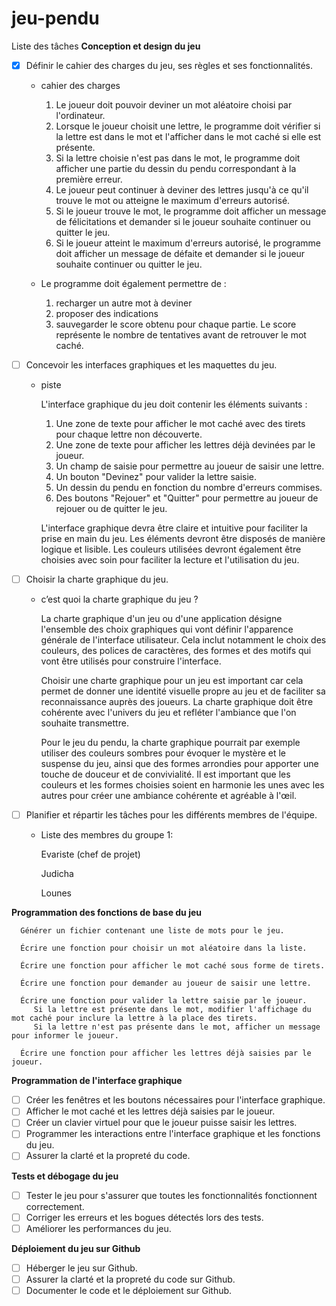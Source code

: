 # jeu-pendu

Liste des tâches
**Conception et design du jeu**

- [x]  Définir le cahier des charges du jeu, ses règles et ses fonctionnalités.
    - cahier des charges
        1. Le joueur doit pouvoir deviner un mot aléatoire choisi par l'ordinateur.
        2. Lorsque le joueur choisit une lettre, le programme doit vérifier si la lettre est dans le mot et l'afficher dans le mot caché si elle est présente.
        3. Si la lettre choisie n'est pas dans le mot, le programme doit afficher une partie du dessin du pendu correspondant à la première erreur.
        4. Le joueur peut continuer à deviner des lettres jusqu'à ce qu'il trouve le mot ou atteigne le maximum d'erreurs autorisé.
        5. Si le joueur trouve le mot, le programme doit afficher un message de félicitations et demander si le joueur souhaite continuer ou quitter le jeu.
        6. Si le joueur atteint le maximum d'erreurs autorisé, le programme doit afficher un message de défaite et demander si le joueur souhaite continuer ou quitter le jeu.
        
     - Le programme doit également permettre de  :
        
        1. recharger un autre mot à deviner
        2. proposer des indications 
        3. sauvegarder le score obtenu pour chaque partie. Le score représente le nombre de tentatives avant de retrouver le mot caché.
        
- [ ]  Concevoir les interfaces graphiques et les maquettes du jeu.
    - piste
        
        L'interface graphique du jeu doit contenir les éléments suivants :
        
        1. Une zone de texte pour afficher le mot caché avec des tirets pour chaque lettre non découverte.
        2. Une zone de texte pour afficher les lettres déjà devinées par le joueur.
        3. Un champ de saisie pour permettre au joueur de saisir une lettre.
        4. Un bouton "Devinez" pour valider la lettre saisie.
        5. Un dessin du pendu en fonction du nombre d'erreurs commises.
        6. Des boutons "Rejouer" et "Quitter" pour permettre au joueur de rejouer ou de quitter le jeu.
        
        L'interface graphique devra être claire et intuitive pour faciliter la prise en main du jeu. Les éléments devront être disposés de manière logique et lisible. Les couleurs utilisées devront également être choisies avec soin pour faciliter la lecture et l'utilisation du jeu.
        
- [ ]  Choisir la charte graphique du jeu.
    - c’est quoi la charte graphique du jeu ?
        
        La charte graphique d'un jeu ou d'une application désigne l'ensemble des choix graphiques qui vont définir l'apparence générale de l'interface utilisateur. Cela inclut notamment le choix des couleurs, des polices de caractères, des formes et des motifs qui vont être utilisés pour construire l'interface.
        
        Choisir une charte graphique pour un jeu est important car cela permet de donner une identité visuelle propre au jeu et de faciliter sa reconnaissance auprès des joueurs. La charte graphique doit être cohérente avec l'univers du jeu et refléter l'ambiance que l'on souhaite transmettre.
        
        Pour le jeu du pendu, la charte graphique pourrait par exemple utiliser des couleurs sombres pour évoquer le mystère et le suspense du jeu, ainsi que des formes arrondies pour apporter une touche de douceur et de convivialité. Il est important que les couleurs et les formes choisies soient en harmonie les unes avec les autres pour créer une ambiance cohérente et agréable à l'œil.
        
- [ ]  Planifier et répartir les tâches pour les différents membres de l'équipe.
    - Liste des membres du groupe 1:
        
        Evariste (chef de projet)
        
        Judicha
        
        Lounes
        

**Programmation des fonctions de base du jeu**

      Générer un fichier contenant une liste de mots pour le jeu.
      
      Écrire une fonction pour choisir un mot aléatoire dans la liste.
          
      Écrire une fonction pour afficher le mot caché sous forme de tirets.
       
      Écrire une fonction pour demander au joueur de saisir une lettre.
      
      Écrire une fonction pour valider la lettre saisie par le joueur.
         Si la lettre est présente dans le mot, modifier l'affichage du mot caché pour inclure la lettre à la place des tirets.
         Si la lettre n'est pas présente dans le mot, afficher un message pour informer le joueur.
         
      Écrire une fonction pour afficher les lettres déjà saisies par le joueur.

**Programmation de l'interface graphique**

- [ ]  Créer les fenêtres et les boutons nécessaires pour l'interface graphique.
- [ ]  Afficher le mot caché et les lettres déjà saisies par le joueur.
- [ ]  Créer un clavier virtuel pour que le joueur puisse saisir les lettres.
- [ ]  Programmer les interactions entre l'interface graphique et les fonctions du jeu.
- [ ]  Assurer la clarté et la propreté du code.

**Tests et débogage du jeu**

- [ ]  Tester le jeu pour s'assurer que toutes les fonctionnalités fonctionnent correctement.
- [ ]  Corriger les erreurs et les bogues détectés lors des tests.
- [ ]  Améliorer les performances du jeu.

**Déploiement du jeu sur Github**

- [ ]  Héberger le jeu sur Github.
- [ ]  Assurer la clarté et la propreté du code sur Github.
- [ ]  Documenter le code et le déploiement sur Github.

